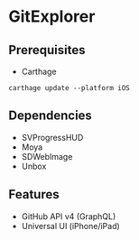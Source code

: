# GitExplorer

## Prerequisites

- Carthage

`carthage update --platform iOS`

## Dependencies

- SVProgressHUD
- Moya
- SDWebImage
- Unbox

## Features

- GitHub API v4 (GraphQL)
- Universal UI (iPhone/iPad)
